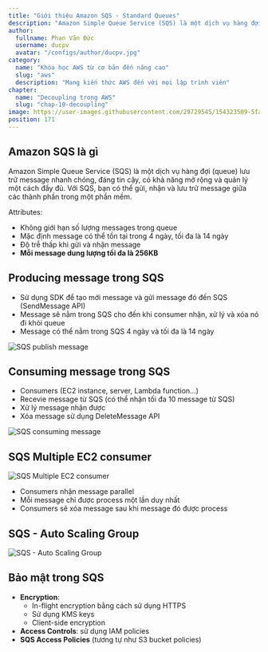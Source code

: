 ```yaml
---
title: "Giới thiệu Amazon SQS - Standard Queues"
description: "Amazon Simple Queue Service (SQS) là một dịch vụ hàng đợi (queue) lưu trữ message nhanh chóng, đáng tin cậy, có khả năng mở rộng và quản lý một cách đầy đủ. Với SQS, bạn có thể gửi, nhận và lưu trữ message giữa các thành phần trong một phần mềm."
author:
  fullname: Phan Văn Đức
  username: ducpv
  avatar: "/configs/author/ducpv.jpg"
category:
  name: "Khóa học AWS từ cơ bản đến nâng cao"
  slug: "aws"
  description: "Mang kiến thức AWS đến với mọi lập trình viên"
chapter:
  name: "Decoupling trong AWS"
  slug: "chap-10-decoupling"
image: https://user-images.githubusercontent.com/29729545/154323509-5fada95e-6873-4eb3-8a6d-76f10cbf597b.png
position: 171
---
```


## Amazon SQS là gì

Amazon Simple Queue Service (SQS) là một dịch vụ hàng đợi (queue) lưu trữ message nhanh chóng, đáng tin cậy, có khả năng mở rộng và quản lý một cách đầy đủ. Với SQS, bạn có thể gửi, nhận và lưu trữ message giữa các thành phần trong một phần mềm.

Attributes:

- Không giới hạn số lượng messages trong queue
- Mặc định message có thể tồn tại trong 4 ngày, tối đa là 14 ngày
- Độ trễ thấp khi gửi và nhận message
- **Mỗi message dung lượng tối đa là 256KB**

## Producing message trong SQS

- Sử dụng SDK để tạo mới message và gửi message đó đến SQS (SendMessage API)
- Message sẽ nằm trong SQS cho đến khi consumer nhận, xử lý và xóa nó đi khỏi queue
- Message có thể nằm trong SQS 4 ngày và tối đa là 14 ngày

![SQS publish message](https://user-images.githubusercontent.com/29729545/154323509-5fada95e-6873-4eb3-8a6d-76f10cbf597b.png)

## Consuming message trong SQS

- Consumers (EC2 instance, server, Lambda function...)
- Recevie message từ SQS (có thể nhận tối đa 10 message từ SQS)
- Xử lý message nhận được
- Xóa message sử dụng DeleteMessage API

![SQS consuming message](https://user-images.githubusercontent.com/29729545/154324541-b667c90b-9c40-499b-9f6a-2168b1afef85.png)

## SQS Multiple EC2 consumer

![SQS Multiple EC2 consumer](https://user-images.githubusercontent.com/29729545/154622068-a6f7d2a9-0ffb-4b37-b69a-55d1de93b231.png)

- Consumers nhận message parallel
- Mỗi message chỉ được process một lần duy nhất
- Consumers sẽ xóa message sau khi message đó được process

## SQS - Auto Scaling Group

![SQS - Auto Scaling Group](https://user-images.githubusercontent.com/29729545/154786325-cbaaefd6-f118-494a-add9-b1e23ecafdd8.png)

## Bảo mật trong SQS

- **Encryption**:
  - In-flight encryption bằng cách sử dụng HTTPS
  - Sử dụng KMS keys
  - Client-side encryption
- **Access Controls**: sử dụng IAM policies
- **SQS Access Policies** (tương tự như S3 bucket policies)
